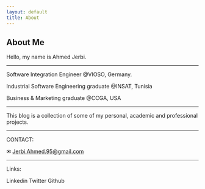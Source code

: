 ```yaml
---
layout: default
title: About
---
```

## About Me

Hello, my name is Ahmed Jerbi.

______________________________________________

Software Integration Engineer @VIOSO, Germany.

Industrial Software Engineering graduate @INSAT, Tunisia

Business & Marketing graduate @CCGA, USA

______________________________________________

This blog is a collection of some of my personal, academic and professional projects.

______________________________________________

CONTACT:

✉ Jerbi.Ahmed.95@gmail.com

______________________________________________

Links:

Linkedin
Twitter 
Github